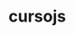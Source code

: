 # cursojs

<style>
    ul{
        columns: 2;
        display: none;
    }
    ul > li:hover > ul#oculta{
        display: block;
    }

</style>

<ul>
    <li><a href="aula04/" target="_blank">Aula 04</a></li>
    <li><a href="aula06/" target="_blank">Aula 06</a></li>
    <li><a href="aula09/" target="_blank">Aula 09</a></li>
    <li><a href="aula10/" target="_blank">Aula 10</a></li>
    <li><a href="aula11/" target="_blank">Aula 11</a></li>
    <li><a href="aula12/" target="_blank">Aula 12</a></li>
    <li> Exercicios aula 12
        <ul id="oculta">
            <li><a href="aula12ex/ex014/">EX014</a></li>
        </ul>
    </li>
</ul>


    

